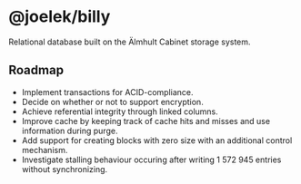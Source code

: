 # @joelek/billy

Relational database built on the Älmhult Cabinet storage system.

## Roadmap

* Implement transactions for ACID-compliance.
* Decide on whether or not to support encryption.
* Achieve referential integrity through linked columns.
* Improve cache by keeping track of cache hits and misses and use information during purge.
* Add support for creating blocks with zero size with an additional control mechanism.
* Investigate stalling behaviour occuring after writing 1 572 945 entries without synchronizing.
